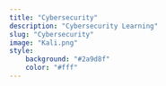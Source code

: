```yaml
---
title: "Cybersecurity"
description: "Cybersecurity Learning"
slug: "Cybersecurity"
image: "Kali.png"
style:
    background: "#2a9d8f"
    color: "#fff"
---
```

